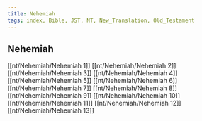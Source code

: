 ```yaml
---
title: Nehemiah
tags: index, Bible, JST, NT, New_Translation, Old_Testament
---
```


## Nehemiah

[[nt/Nehemiah/Nehemiah 1]]
[[nt/Nehemiah/Nehemiah 2]]
[[nt/Nehemiah/Nehemiah 3]]
[[nt/Nehemiah/Nehemiah 4]]
[[nt/Nehemiah/Nehemiah 5]]
[[nt/Nehemiah/Nehemiah 6]]
[[nt/Nehemiah/Nehemiah 7]]
[[nt/Nehemiah/Nehemiah 8]]
[[nt/Nehemiah/Nehemiah 9]]
[[nt/Nehemiah/Nehemiah 10]]
[[nt/Nehemiah/Nehemiah 11]]
[[nt/Nehemiah/Nehemiah 12]]
[[nt/Nehemiah/Nehemiah 13]]
